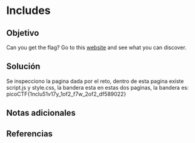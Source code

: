 # Includes 

## Objetivo
Can you get the flag? Go to this [website](http://saturn.picoctf.net:50761/) and see what you can discover.

## Solución
Se inspecciono la pagina dada por el reto, dentro de esta pagina existe script.js y style.css, la bandera esta en estas dos paginas, la bandera es: picoCTF{1nclu51v17y_1of2_f7w_2of2_df589022}

## Notas adicionales




## Referencias